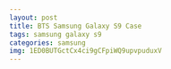 ```yaml
---
layout: post
title: BTS Samsung Galaxy S9 Case
tags: samsung galaxy s9
categories: samsung
img: 1ED0BUTGctCx4ci9gCFpiWQ9upvpuduxV
---
```

